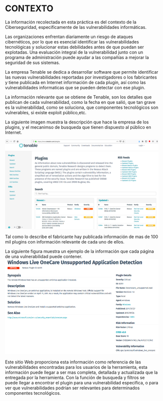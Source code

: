 # CONTEXTO

La información recolectada en esta práctica es del contexto de la Ciberseguridad, especificamente de las vulnerabilidades informáticas. 

Las organizaciones enfrentan diariamente un riesgo de ataques cibernéticos, por lo que es esencial identificar las vulnerabilidades 
tecnológicas y solucionar estas debilidades antes de que puedan ser explotadas. Una evaluación integral de la vulnerabilidad junto
con un programa de administración puede ayudar a las compañías a mejorar la seguridad de sus sistemas. 

La empresa Tenable se dedica a desarrollar software que permite identificar las nuevas vulnerabilidades reportadas por 
investigadores o los fabricantes y tiene publicada en Internet información de cada plugin, así como las vulnerabilidades informaticas 
que se pueden detectar con ese plugin. 

La información relevante que se obtiene de Tenable, son los detalles que publican de cada vulnerabilidad, como la fecha en que salió,
que tan grave es la vulnerabilidad, como se soluciona, que componentes tecnológicos son vulnerables, si existe exploit público,etc.

La siguiente imagen muestra la descripción que hace la empresa de los plugins, y el mecanimso de busqueda que tienen dispuesto al 
público en Internet.

![Imagen1](/images/Busqueda.png)

Tal como lo describe el fabricante hay publicada información de mas de 100 mil plugins con información relevante de cada uno de ellos.

La siguiente figura muestra un ejemplo de la información que cada página de una vulnerabilidad puede contener.
![Imagen1](/images/pluginExample.png)


Este sitio Web proporciona esta información como referencia de las vulnerabilidades encontradas para los usuarios de la herramienta, 
esta información puede llegar a ser mas completa, detallada y actualizada que la entregada por la herramienta. Con la función de busqueda 
y filtros se puede llegar a encontrar el plugin para una vulnerabilidad específica, o para ver que vulnerabilidades podrian ser relevantes
para determinados componentes tecnológicos.  
